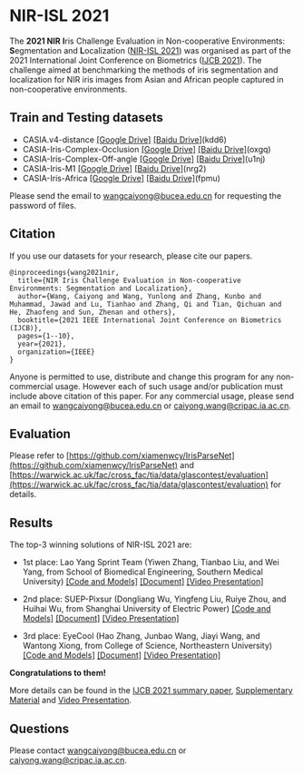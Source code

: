 # NIR-ISL 2021

The **2021 NIR** **I**ris Challenge Evaluation in Non-cooperative Environments: **S**egmentation and **L**ocalization ([NIR-ISL 2021](https://sites.google.com/view/nir-isl2021/home)) was organised as part of the 2021 International Joint Conference on Biometrics ([IJCB 2021](http://ijcb2021.iapr-tc4.org/)). The challenge aimed at benchmarking the methods of iris segmentation and localization for NIR iris images from Asian and African people captured in non-cooperative environments. 


## Train and Testing datasets

- CASIA.v4-distance [[Google Drive]](https://drive.google.com/file/d/1AbYXkYmQ1nfzNNZGr3aD5QQ2wQFxzyLO/view?usp=sharing) [[Baidu Drive]](https://pan.baidu.com/s/1G9kPfq72Iv5TqlPiQd82fA)(kdd6)
- CASIA-Iris-Complex-Occlusion [[Google Drive]](https://drive.google.com/file/d/1vtcIEx0Oqz1mhc-HNg3oNlyg9Kqp8PS2/view?usp=sharing) [[Baidu Drive]](https://pan.baidu.com/s/1tb87lSzihu0YI1u_YPBz6A)(oxgq)
- CASIA-Iris-Complex-Off-angle [[Google Drive]](https://drive.google.com/file/d/1Nok9ob41ZBhB5r17KGL8-9reZ5Haptdu/view?usp=sharing) [[Baidu Drive]](https://pan.baidu.com/s/1t-t2lFX9wEQhs-tWv_n5Mw)(u1nj)
- CASIA-Iris-M1 [[Google Drive]](https://drive.google.com/file/d/1nMUjAQh90x7pERrAD-5y5YSy_JUmHZbO/view?usp=sharing) [[Baidu Drive]](https://pan.baidu.com/s/1HsylkpkdByfacAKsbd22sg)(nrg2)
- CASIA-Iris-Africa [[Google Drive]](https://drive.google.com/file/d/15HgBvc1JE29wy-NUIOYrcnctF6gZRtE1/view?usp=sharing) [[Baidu Drive]](https://pan.baidu.com/s/1Bvm0aIHfv-tabbyJuNN__w)(fpmu)

 Please send the email to wangcaiyong@bucea.edu.cn for requesting the password of files.
 
## Citation

If you use our datasets for your research, please cite our papers.

```
@inproceedings{wang2021nir,
  title={NIR Iris Challenge Evaluation in Non-cooperative Environments: Segmentation and Localization},
  author={Wang, Caiyong and Wang, Yunlong and Zhang, Kunbo and Muhammad, Jawad and Lu, Tianhao and Zhang, Qi and Tian, Qichuan and He, Zhaofeng and Sun, Zhenan and others},
  booktitle={2021 IEEE International Joint Conference on Biometrics (IJCB)},
  pages={1--10},
  year={2021},
  organization={IEEE}
}
```
Anyone is permitted to use, distribute and change this program for any non-commercial usage. However each of such usage and/or publication must include above citation of this paper. For any commercial usage, please send an email to wangcaiyong@bucea.edu.cn or caiyong.wang@cripac.ia.ac.cn. 

## Evaluation

Please refer to [https://github.com/xiamenwcy/IrisParseNet](https://github.com/xiamenwcy/IrisParseNet)  and [https://warwick.ac.uk/fac/cross_fac/tia/data/glascontest/evaluation](https://warwick.ac.uk/fac/cross_fac/tia/data/glascontest/evaluation) for details.


## Results

The top-3 winning solutions of NIR-ISL 2021 are:

- 1st place: Lao Yang Sprint Team (Yiwen Zhang, Tianbao Liu, and Wei Yang, from School of Biomedical Engineering, Southern Medical University)
  [[Code and Models]](https://github.com/whisney/NIR-ISL2021-Transfer-learning) [[Document]](https://drive.google.com/file/d/1YxpIuEh1eZ6tWmSwHdeqR6xlwRhs74hN/view?usp=sharing)  [[Video Presentation]](https://www.youtube.com/watch?v=BS9YSDqtwhs)

- 2nd place: SUEP-Pixsur (Dongliang Wu, Yingfeng Liu, Ruiye Zhou, and Huihai Wu, from Shanghai University of Electric Power)
  [[Code and Models]](https://github.com/sweezin/PI-DECODER) [[Document]](https://drive.google.com/file/d/1600gbDyiYXSmS6JLpCH3FkwnYbUjQoIR/view?usp=sharing)  [[Video Presentation]](https://www.youtube.com/watch?v=Wc7kdVJP-Ik)  

- 3rd place: EyeCool (Hao Zhang, Junbao Wang, Jiayi Wang, and Wantong Xiong, from College of Science, Northeastern University)
  [[Code and Models]](https://github.com/neu-eyecool/NIR-ISL2021) [[Document]](https://drive.google.com/file/d/1BSGZLEKdrDSi_GngMTew6cKVAgPwrDqh/view?usp=sharing)  [[Video Presentation]](https://www.youtube.com/watch?v=BqLlScinwGg)    

**Congratulations to them!**

More details can be found in the [IJCB 2021 summary paper](https://ieeexplore.ieee.org/document/9484336), [Supplementary Material](https://drive.google.com/file/d/1Z-dpF6fpJ5bYKm24_8IJSkLFcJe-wKym/view) and [Video Presentation](https://www.youtube.com/watch?v=PUJsCh3StNM).  


## Questions
Please contact wangcaiyong@bucea.edu.cn or caiyong.wang@cripac.ia.ac.cn. 
